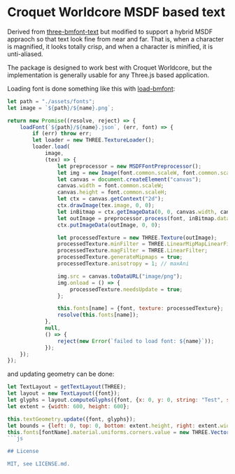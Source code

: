 # Croquet Worldcore MSDF based text

Derived from [three-bmfont-text](https://github.com/Jam3/three-bmfont-text) but modified to support a hybrid MSDF appraoch so that text look fine from near and far. That is, when a character is magnified, it looks totally crisp, and when a character is minified, it is unti-aliased.

The package is designed to work best with Croquet Worldcore, but the implementation is generally usable for any Three.js based application.

Loading font is done something like this with [load-bmfont](https://www.npmjs.com/package/load-bmfont):

```js
let path = "./assets/fonts";
let image = `${path}/${name}.png`;

return new Promise((resolve, reject) => {
    loadFont(`${path}/${name}.json`, (err, font) => {
        if (err) throw err;
        let loader = new THREE.TextureLoader();
        loader.load(
            image,
            (tex) => {
                let preprocessor = new MSDFFontPreprocessor();
                let img = new Image(font.common.scaleW, font.common.scaleH);
                let canvas = document.createElement("canvas");
                canvas.width = font.common.scaleW;
                canvas.height = font.common.scaleH;
                let ctx = canvas.getContext("2d");
                ctx.drawImage(tex.image, 0, 0);
                let inBitmap = ctx.getImageData(0, 0, canvas.width, canvas.height);
                let outImage = preprocessor.process(font, inBitmap.data);
                ctx.putImageData(outImage, 0, 0);

                let processedTexture = new THREE.Texture(outImage);
                processedTexture.minFilter = THREE.LinearMipMapLinearFilter;
                processedTexture.magFilter = THREE.LinearFilter;
                processedTexture.generateMipmaps = true;
                processedTexture.anisotropy = 1; // maxAni

                img.src = canvas.toDataURL("image/png");
                img.onload = () => {
                    processedTexture.needsUpdate = true;
                };

                this.fonts[name] = {font, texture: processedTexture};
                resolve(this.fonts[name]);
            },
            null,
            () => {
                reject(new Error(`failed to load font: ${name}`));
            });
    });
});
```

and updating geometry can be done:

```js
let TextLayout = getTextLayout(THREE);
let layout = new TextLayout({font});
let glyphs = layout.computeGlyphs({font, {x: 0, y: 0, string: "Test", style: "blue"}});
let extent = {width: 600, height: 600};

this.textGeometry.update({font, glyphs});
let bounds = {left: 0, top: 0, bottom: extent.height, right: extent.width};
this.fonts[fontName].material.uniforms.corners.value = new THREE.Vector4(bounds.left, bounds.top, bounds.right, bounds.bottom);
```js

## License

MIT, see LICENSE.md.
